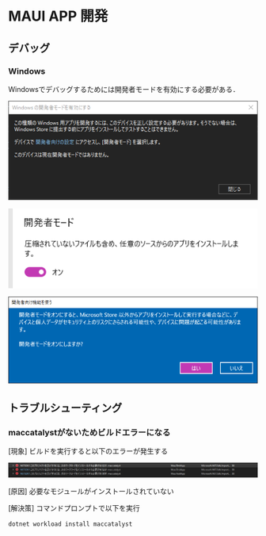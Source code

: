 # MAUI APP 開発

## デバッグ

### Windows

Windowsでデバッグするためには開発者モードを有効にする必要がある．

![WindowsDebug1](.\Picture/DebugWindows1.png)

![WindowsDebug2](.\Picture/DebugWindows2.png)

![WindowsDebug3](.\Picture/DebugWindows3.png)

## トラブルシューティング

### maccatalystがないためビルドエラーになる

[現象]
ビルドを実行すると以下のエラーが発生する

![ビルドエラー](.\Picture/BuildError.png)

[原因]
必要なモジュールがインストールされていない

[解決策]
コマンドプロンプトで以下を実行

    dotnet workload install maccatalyst

